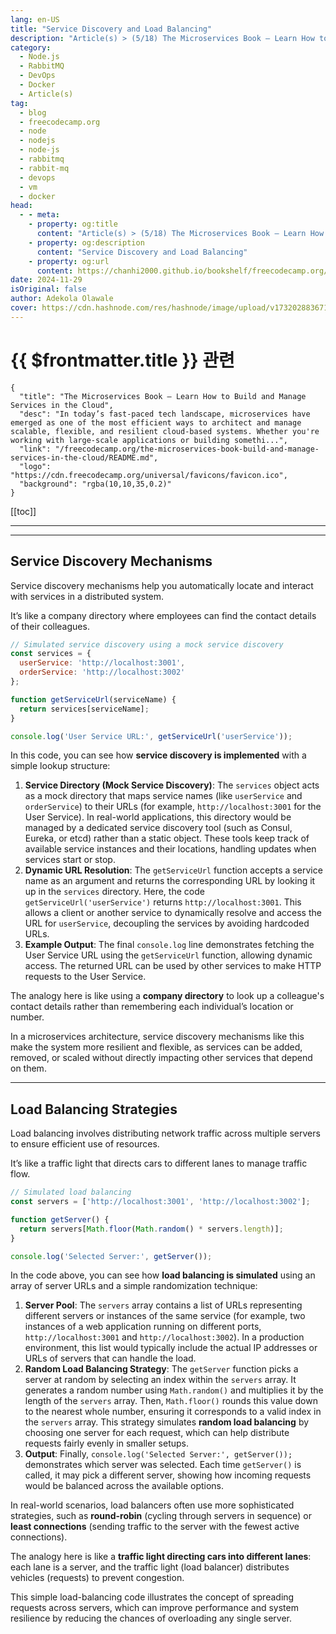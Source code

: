 ```yaml
---
lang: en-US
title: "Service Discovery and Load Balancing"
description: "Article(s) > (5/18) The Microservices Book – Learn How to Build and Manage Services in the Cloud" 
category:
  - Node.js
  - RabbitMQ
  - DevOps
  - Docker
  - Article(s)
tag:
  - blog
  - freecodecamp.org
  - node
  - nodejs
  - node-js
  - rabbitmq
  - rabbit-mq
  - devops
  - vm
  - docker
head:
  - - meta:
    - property: og:title
      content: "Article(s) > (5/18) The Microservices Book – Learn How to Build and Manage Services in the Cloud"
    - property: og:description
      content: "Service Discovery and Load Balancing"
    - property: og:url
      content: https://chanhi2000.github.io/bookshelf/freecodecamp.org/the-microservices-book-build-and-manage-services-in-the-cloud/service-discovery-and-load-balancing.html
date: 2024-11-29
isOriginal: false
author: Adekola Olawale
cover: https://cdn.hashnode.com/res/hashnode/image/upload/v1732028836710/aedce669-1e41-4bb1-8619-6994ed741b5c.png
---
```


# {{ $frontmatter.title }} 관련

```component VPCard
{
  "title": "The Microservices Book – Learn How to Build and Manage Services in the Cloud",
  "desc": "In today’s fast-paced tech landscape, microservices have emerged as one of the most efficient ways to architect and manage scalable, flexible, and resilient cloud-based systems. Whether you're working with large-scale applications or building somethi...",
  "link": "/freecodecamp.org/the-microservices-book-build-and-manage-services-in-the-cloud/README.md",
  "logo": "https://cdn.freecodecamp.org/universal/favicons/favicon.ico",
  "background": "rgba(10,10,35,0.2)"
}
```

[[toc]]

---

<SiteInfo
  name="The Microservices Book – Learn How to Build and Manage Services in the Cloud"
  desc="In today’s fast-paced tech landscape, microservices have emerged as one of the most efficient ways to architect and manage scalable, flexible, and resilient cloud-based systems. Whether you're working with large-scale applications or building somethi..."
  url="https://freecodecamp.org/news/the-microservices-book-build-and-manage-services-in-the-cloud#heading-service-discovery-and-load-balancing"
  logo="https://cdn.freecodecamp.org/universal/favicons/favicon.ico"
  preview="https://cdn.hashnode.com/res/hashnode/image/upload/v1732028836710/aedce669-1e41-4bb1-8619-6994ed741b5c.png"/>

---

## Service Discovery Mechanisms

Service discovery mechanisms help you automatically locate and interact with services in a distributed system.

It’s like a company directory where employees can find the contact details of their colleagues.

```js
// Simulated service discovery using a mock service discovery
const services = {
  userService: 'http://localhost:3001',
  orderService: 'http://localhost:3002'
};

function getServiceUrl(serviceName) {
  return services[serviceName];
}

console.log('User Service URL:', getServiceUrl('userService'));
```

In this code, you can see how **service discovery is implemented** with a simple lookup structure:

1. **Service Directory (Mock Service Discovery)**: The `services` object acts as a mock directory that maps service names (like `userService` and `orderService`) to their URLs (for example, `http://localhost:3001` for the User Service). In real-world applications, this directory would be managed by a dedicated service discovery tool (such as Consul, Eureka, or etcd) rather than a static object. These tools keep track of available service instances and their locations, handling updates when services start or stop.
2. **Dynamic URL Resolution**: The `getServiceUrl` function accepts a service name as an argument and returns the corresponding URL by looking it up in the `services` directory. Here, the code `getServiceUrl('userService')` returns `http://localhost:3001`. This allows a client or another service to dynamically resolve and access the URL for `userService`, decoupling the services by avoiding hardcoded URLs.
3. **Example Output**: The final `console.log` line demonstrates fetching the User Service URL using the `getServiceUrl` function, allowing dynamic access. The returned URL can be used by other services to make HTTP requests to the User Service.

The analogy here is like using a **company directory** to look up a colleague's contact details rather than remembering each individual’s location or number.

In a microservices architecture, service discovery mechanisms like this make the system more resilient and flexible, as services can be added, removed, or scaled without directly impacting other services that depend on them.

---

## Load Balancing Strategies

Load balancing involves distributing network traffic across multiple servers to ensure efficient use of resources.

It’s like a traffic light that directs cars to different lanes to manage traffic flow.

```js
// Simulated load balancing
const servers = ['http://localhost:3001', 'http://localhost:3002'];

function getServer() {
  return servers[Math.floor(Math.random() * servers.length)];
}

console.log('Selected Server:', getServer());
```

In the code above, you can see how **load balancing is simulated** using an array of server URLs and a simple randomization technique:

1. **Server Pool**: The `servers` array contains a list of URLs representing different servers or instances of the same service (for example, two instances of a web application running on different ports, `http://localhost:3001` and `http://localhost:3002`). In a production environment, this list would typically include the actual IP addresses or URLs of servers that can handle the load.
2. **Random Load Balancing Strategy**: The `getServer` function picks a server at random by selecting an index within the `servers` array. It generates a random number using `Math.random()` and multiplies it by the length of the `servers` array. Then, `Math.floor()` rounds this value down to the nearest whole number, ensuring it corresponds to a valid index in the `servers` array. This strategy simulates **random load balancing** by choosing one server for each request, which can help distribute requests fairly evenly in smaller setups.
3. **Output**: Finally, `console.log('Selected Server:', getServer());` demonstrates which server was selected. Each time `getServer()` is called, it may pick a different server, showing how incoming requests would be balanced across the available options.

In real-world scenarios, load balancers often use more sophisticated strategies, such as **round-robin** (cycling through servers in sequence) or **least connections** (sending traffic to the server with the fewest active connections).

The analogy here is like a **traffic light directing cars into different lanes**: each lane is a server, and the traffic light (load balancer) distributes vehicles (requests) to prevent congestion.

This simple load-balancing code illustrates the concept of spreading requests across servers, which can improve performance and system resilience by reducing the chances of overloading any single server.
